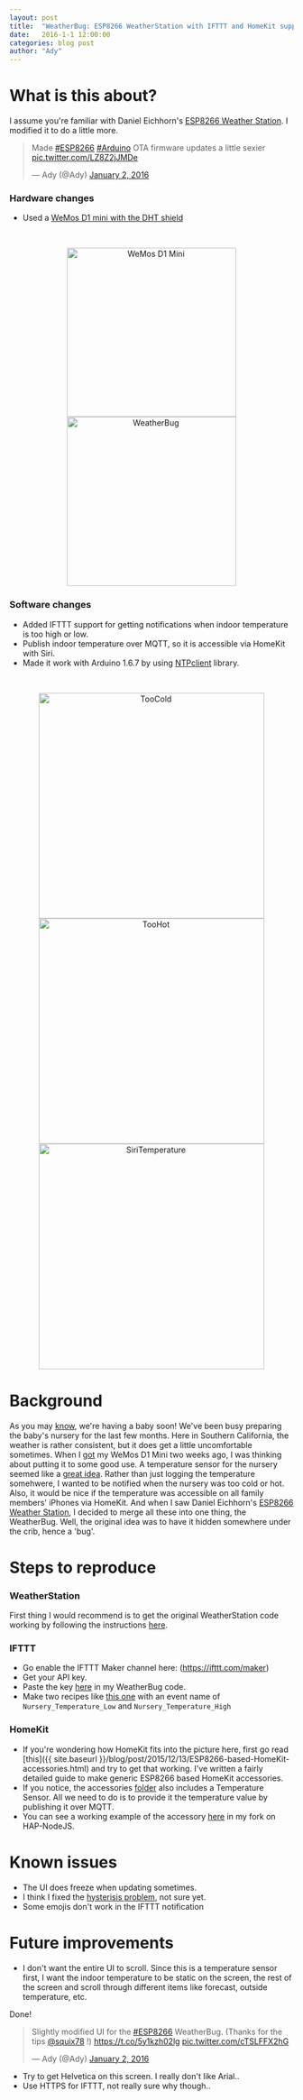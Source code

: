 ```yaml
---
layout: post
title:  "WeatherBug: ESP8266 WeatherStation with IFTTT and HomeKit support"
date:   2016-1-1 12:00:00
categories: blog post
author: "Ady"
---
```


# What is this about?

I assume you're familiar with Daniel Eichhorn's [ESP8266 Weather Station](http://blog.squix.ch/2015/12/esp8266-weather-station-measuring.html). I modified it to do a little more.

<p align="center">
<blockquote class="twitter-video" lang="en"><p lang="en" dir="ltr">Made <a href="https://twitter.com/hashtag/ESP8266?src=hash">#ESP8266</a> <a href="https://twitter.com/hashtag/Arduino?src=hash">#Arduino</a> OTA firmware updates a little sexier <a href="https://t.co/LZ8Z2jJMDe">pic.twitter.com/LZ8Z2jJMDe</a></p>&mdash; Ady (@Ady) <a href="https://twitter.com/Ady/status/683342658916384768">January 2, 2016</a></blockquote>
<script async src="//platform.twitter.com/widgets.js" charset="utf-8"></script>

</p>

### Hardware changes

- Used a [WeMos D1 mini with the DHT shield](http://www.aliexpress.com/item/WeMos-D1-mini-DHT-Shield/32532550299.html)

</br>
<p align="center">
<img src="{{ site.url }}/images/WeMosD1mini.jpg" align="middle"alt="WeMos D1 Mini" height="300"> <img src="{{ site.url }}/images/WeatherBug.jpg" align="middle"alt="WeatherBug" height="300">
</p>

### Software changes

- Added IFTTT support for getting notifications when indoor temperature is too high or low.
- Publish indoor temperature over MQTT, so it is accessible via HomeKit with Siri.
- Made it work with Arduino 1.6.7 by using [NTPclient](https://github.com/FWeinb/NTPClient) library.

</br>
<p align="center">
<img src="{{ site.url }}/images/TooCold.PNG" align="middle"alt="TooCold" height="400"> <img src="{{ site.url }}/images/TooHot.PNG" align="middle"alt="TooHot" height="400"> <img src="{{ site.url }}/images/CurrentTemp.PNG" align="middle"alt="SiriTemperature" height="400">
</p>


# Background

As you may [know](http://adyshan.com/baby/2015/10/08/its-a-girl.html), we're having a baby soon! We've been busy preparing the baby's nursery for the last few months. Here in Southern California, the weather is rather consistent, but it does get a little uncomfortable sometimes. When I [got](https://twitter.com/Ady/status/679855803046572032) my WeMos D1 Mini two weeks ago, I was thinking about putting it to some good use. A temperature sensor for the nursery seemed like a [great idea](https://www.instagram.com/p/-aipwMEdbf/?taken-by=adysan). Rather than just logging the temperature somehwere, I wanted to be notified when the nursery was too cold or hot. Also, it would be nice if the temperature was accessible on all family members' iPhones via HomeKit. And when I saw Daniel Eichhorn's [ESP8266 Weather Station](http://blog.squix.ch/2015/12/esp8266-weather-station-measuring.html), I decided to merge all these into one thing, the WeatherBug. Well, the original idea was to have it hidden somewhere under the crib, hence a 'bug'.

# Steps to reproduce

### WeatherStation

First thing I would recommend is to get the original WeatherStation code working by following the instructions [here](https://github.com/squix78/esp8266-weather-station).

### IFTTT

- Go enable the IFTTT Maker channel here: (https://ifttt.com/maker)
- Get your API key.
- Paste the key [here](https://github.com/AdySan/WeatherBug/blob/master/WeatherBug.ino#L86) in my WeatherBug code.
- Make two recipes like [this one](https://ifttt.com/recipes/365537-weatherbug-low-temperature) with an event name of `Nursery_Temperature_Low` and `Nursery_Temperature_High`

### HomeKit

- If you're wondering how HomeKit fits into the picture here, first go read [this]({{ site.baseurl }}/blog/post/2015/12/13/ESP8266-based-HomeKit-accessories.html) and try to get that working. I've written a fairly detailed guide to make generic ESP8266 based HomeKit accessories. 
- If you notice, the accessories [folder](https://github.com/AdySan/HAP-NodeJS/tree/master/accessories) also includes a Temperature Sensor. All we need to do is to provide it the temperature value by publishing it over MQTT.
- You can see a working example of the accessory [here](https://github.com/AdySan/HAP-NodeJS/blob/master/accessories/NurseryTemperatureSensor_accessory.js) in my fork on HAP-NodeJS.

# Known issues

- The UI does freeze when updating sometimes.
- I think I fixed the [hysterisis problem](https://twitter.com/Ady/status/681942912817467392), not sure yet.
- Some emojis don't work in the IFTTT notification

# Future improvements

- I don't want the entire UI to scroll. Since this is a temperature sensor first, I want the indoor temperature to be static on the screen, the rest of the screen and scroll through different items like forecast, outside temperature, etc.

Done!

<blockquote class="twitter-video" lang="en"><p lang="en" dir="ltr">Slightly modified UI for the <a href="https://twitter.com/hashtag/ESP8266?src=hash">#ESP8266</a> WeatherBug. (Thanks for the tips <a href="https://twitter.com/squix78">@squix78</a> !) <a href="https://t.co/5y1kzh02lg">https://t.co/5y1kzh02lg</a> <a href="https://t.co/cTSLFFX2hG">pic.twitter.com/cTSLFFX2hG</a></p>&mdash; Ady (@Ady) <a href="https://twitter.com/Ady/status/683095488569065472">January 2, 2016</a></blockquote>
<script async src="//platform.twitter.com/widgets.js" charset="utf-8"></script>

- Try to get Helvetica on this screen. I really don't like Arial..
- Use HTTPS for IFTTT, not really sure why though..